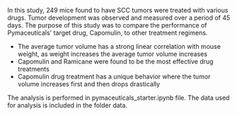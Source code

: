 In this study, 249 mice found to have SCC tumors were treated with various drugs. Tumor development was observed and measured over a period of 45 days. The purpose of this study was to compare the performance of Pymaceuticals' target drug, Capomulin, to other treatment regimens. 

- The average tumor volume has a strong linear correlation with mouse weight, as weight increases the average tumor volume increases
- Capomulin and Ramicane were found to be the most effective drug treatments
- Capomulin drug treatment has a unique behavior where the tumor volume increases first and then drops drastically

The analysis is performed in pymaceuticals_starter.ipynb file.
The data used for analysis is included in the folder data.

